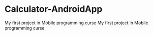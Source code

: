 # Calculator-AndroidApp
My first project in Mobile programming curse
My first project in Mobile programming curse

